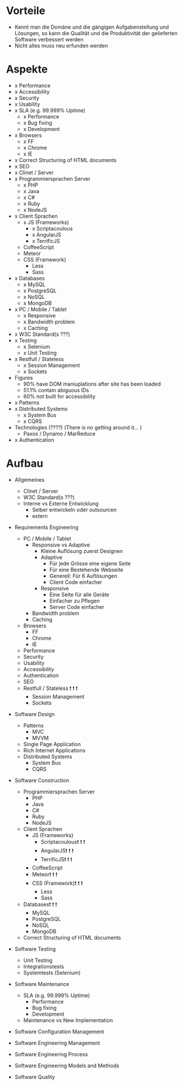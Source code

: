 # Vorteile
- Kennt man die Domäne und die gängigen Aufgabenstellung und Lösungen, so kann die Qualität und die Produktivität der gelieferten Software verbessert werden
- Nicht alles muss neu erfunden werden

# Aspekte
- x Performance
- x Accessibility
- x Security
- x Usability
- x SLA (e.g. 99.999% Uptime)
    - x Performance
    - x Bug fixing
    - x Development
- x Browsers
    - x FF
    - x Chrome
    - x IE
- x Correct Structuring of HTML documents
- x SEO
- x Clinet / Server
- x Programmiersprachen Server
    - x PHP
    - x Java
    - x C#
    - x Ruby
    - x NodeJS
- x Client Sprachen
    - x JS (Frameworks)
        - x Scriptacoulous
        - x AngularJS
        - x TerrificJS
    - CoffeeScript
    - Meteor
    - CSS (Framework)
        - Less
        - Sass
- x Databases
    - x MySQL
    - x PostgreSQL
    - x NoSQL
    - x MongoDB
- x PC / Mobile / Tablet
    - x Responsive
    - x Bandwidth problem
    - x Caching
- x W3C Standard(s ???)
- x Testing
    - x Selenium
    - x Unit Testing
- x Restfull / Stateless
    - x Session Management
    - x Sockets
- Figures
    - 90% have DOM maniuplations after site has been loaded
    - 51.1% contain abiguous IDs
    - 60% not built for accessibility
- x Patterns
- x Distributed Systems
    - x System Bus
    - x CQRS
- Technologies (????) (There is no getting around it... )
    - Paxos / Dynamo / MarReduce
- x Authentication

# Aufbau
- Allgemeines
    - Clinet / Server
    - W3C Standard(s ???)
    - Interne vs Externe Entwicklung
        - Selber entwickeln oder outsourcen
        - extern
- Requirements Engineering
    - PC / Mobile / Tablet
        - Responsive vs Adaptive
            - Kleine Auflösung zuerst Designen
            - Adaptive
                - Für jede Grösse eine eigene Seite
                - Für eine Bestehende Webseite
                - Generell: Für 6 Auflösungen
                - Client Code einfacher
            - Responsive
                - Eine Seite für alle Geräte
                - Einfacher zu Pflegen
                - Server Code einfacher
        - Bandwidth problem
        - Caching
    - Browsers
        - FF
        - Chrome
        - IE
    - Performance
    - Security
    - Usability
    - Accessibility
    - Authentication
    - SEO
    - Restfull / Stateless :exclamation: :exclamation: :exclamation:
        - Session Management
        - Sockets
- Software Design
    - Patterns
        - MVC
        - MVVM
    - Single Page Application
    - Rich Internet Applications
    - Distributed Systems
        - System Bus
        - CQRS
- Software Construction
    - Programmiersprachen Server
        - PHP
        - Java
        - C#
        - Ruby
        - NodeJS
    - Client Sprachen
        - JS (Frameworks)
            - Scriptacoulous:exclamation: :exclamation: :exclamation:
            - AngularJS:exclamation: :exclamation: :exclamation:
            - TerrificJS:exclamation: :exclamation: :exclamation:
        - CoffeeScript
        - Meteor:exclamation: :exclamation: :exclamation:
        - CSS (Framework):exclamation: :exclamation: :exclamation:
            - Less
            - Sass
    - Databases:exclamation: :exclamation: :exclamation:
        - MySQL
        - PostgreSQL
        - NoSQL
        - MongoDB
    - Correct Structuring of HTML documents
- Software Testing
    - Unit Testing
    - Integrationstests
    - Systemtests (Selenium)
- Software Maintenance
    - SLA (e.g. 99.999% Uptime)
        - Performance
        - Bug fixing
        - Development
    - Maintenance vs New Implementation
- Software Configuration Management

- Software Engineering Management
- Software Engineering Process
- Software Engineering Models and Methods
- Software Quality
